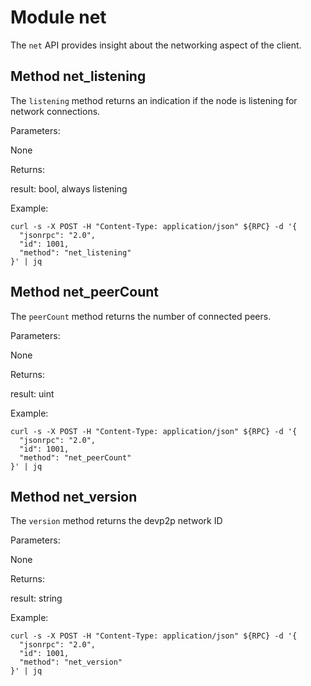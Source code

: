 
# Module net

The `net` API provides insight about the networking aspect of the client.

## Method net_listening

The `listening` method returns an indication if the node is listening for network connections.

Parameters:

None

Returns:

result: bool, always listening

Example:

```shell
curl -s -X POST -H "Content-Type: application/json" ${RPC} -d '{
  "jsonrpc": "2.0",
  "id": 1001,
  "method": "net_listening"
}' | jq
```

## Method net_peerCount

The `peerCount` method returns the number of connected peers.

Parameters:

None

Returns:

result: uint

Example:

```shell
curl -s -X POST -H "Content-Type: application/json" ${RPC} -d '{
  "jsonrpc": "2.0",
  "id": 1001,
  "method": "net_peerCount"
}' | jq
```

## Method net_version

The `version` method returns the devp2p network ID

Parameters:

None

Returns:

result: string

Example:

```shell
curl -s -X POST -H "Content-Type: application/json" ${RPC} -d '{
  "jsonrpc": "2.0",
  "id": 1001,
  "method": "net_version"
}' | jq
```
